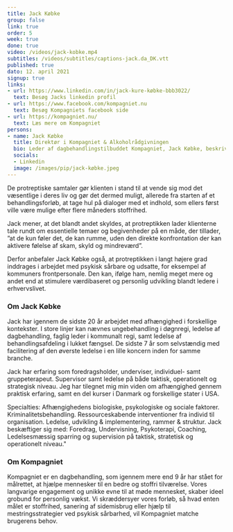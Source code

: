 ```yaml
---
title: Jack Købke
group: false
link: true
order: 5
week: true
done: true
video: /videos/jack-kobke.mp4
subtitles: /videos/subtitles/captions-jack.da_DK.vtt
published: true
dato: 12. april 2021
signup: true
links:
- url: https://www.linkedin.com/in/jack-kure-købke-bbb3022/
  text: Besøg Jacks linkedin profil
- url: https://www.facebook.com/kompagniet.nu
  text: Besøg Kompagniets facebook side
- url: https://kompagniet.nu/
  text: Læs mere om Kompagniet
persons:
- name: Jack Købke
  title: Direktør i Kompagniet & Alkoholrådgivningen
  bio: Leder af dagbehandlingstilbuddet Kompagniet, Jack Købke, beskriver i sit bidrag, hvordan protreptikken er gjort til en fuldt integreret del af behandlingsformen i huset, fordi den filosofiske tilgang giver klienterne et langt bredere og dybere eksistentielt perspektiv, end hvad den psykologiske tilgang alene kan i en mere traditionel behandlingstilgang.
  socials:
  - Linkedin
  image: /images/pip/jack-købke.jpeg
---
```


De protreptiske samtaler gør klienten i stand til at vende sig mod det væsentlige i deres liv og gør det dermed muligt, allerede fra starten af et behandlingsforløb, at tage hul på dialoger med et indhold, som ellers først ville være mulige efter flere måneders stoffrihed.

Jack mener, at det blandt andet skyldes, at protreptikken lader klienterne tale rundt om essentielle temaer og begivenheder på en måde, der tillader, ”at de kun føler det, de kan rumme, uden den direkte konfrontation der kan aktivere følelse af skam, skyld og mindreværd”.

Derfor anbefaler Jack Købke også, at protreptikken i langt højere grad inddrages i arbejdet med psykisk sårbare og udsatte, for eksempel af kommuners frontpersonale. Den kan, ifølge ham, nemlig meget mere og andet end at stimulere værdibaseret og personlig udvikling blandt ledere i erhvervslivet.

### Om Jack Købke

Jack har igennem de sidste 20 år arbejdet med afhængighed i forskellige kontekster. I store linjer kan nævnes ungebehandling i døgnregi, ledelse af dagbehandling, faglig leder i kommunalt regi, samt ledelse af behandlingsafdeling i lukket fængsel. De sidste 7 år som selvstændig med facilitering af den øverste ledelse i en lille koncern inden for samme branche.

Jack har erfaring som foredragsholder, underviser, individuel- samt gruppeterapeut. Supervisor samt ledelse på både taktisk, operationelt og strategisk niveau. Jeg har tilegnet mig min viden om afhængighed gennem praktisk erfaring, samt en del kurser i Danmark og forskellige stater i USA.

Specialties: Afhængighedens biologiske, psykologiske og sociale faktorer. Kriminalitetsbehandling. Ressourceskabende interventioner fra individ til organisation. Ledelse, udvikling & implementering, rammer & struktur. Jack beskæftiger sig med: Foredrag, Undervisning, Psykoterapi, Coaching, Ledelsesmæssig sparring og supervision på taktisk, stratetisk og operationelt niveau."

### Om Kompagniet

Kompagniet er en dagbehandling, som igennem mere end 9 år har stået for målrettet, at hjælpe mennesker til en bedre og stoffri tilværelse. Vores langvarige engagement og unikke evne til at møde mennesket, skaber ideel grobund for personlig vækst. Vi skræddersyer vores forløb, så hvad enten målet er stoffrihed, sanering af sidemisbrug eller hjælp til mestringsstrategier ved psykisk sårbarhed, vil Kompagniet matche brugerens behov.